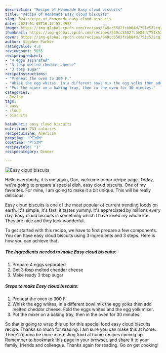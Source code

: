```yaml
---
description: "Recipe of Homemade Easy cloud biscuits"
title: "Recipe of Homemade Easy cloud biscuits"
slug: 524-recipe-of-homemade-easy-cloud-biscuits
date: 2021-01-08T16:37:55.498Z
image: https://img-global.cpcdn.com/recipes/549cc5582fcbb84d/751x532cq70/easy-cloud-biscuits-recipe-main-photo.jpg
thumbnail: https://img-global.cpcdn.com/recipes/549cc5582fcbb84d/751x532cq70/easy-cloud-biscuits-recipe-main-photo.jpg
cover: https://img-global.cpcdn.com/recipes/549cc5582fcbb84d/751x532cq70/easy-cloud-biscuits-recipe-main-photo.jpg
author: Stephen Parker
ratingvalue: 4.8
reviewcount: 5655
recipeingredient:
- "4 eggs separated"
- "3 tbsp melted cheddar cheese"
- "3 tbsp sugar"
recipeinstructions:
- "Preheat the oven to 300 F."
- "Whisk the egg whites, in a different bowl mix the egg yolks then add melted cheddar cheese. Fold the eggs whites and the egg yolk mixer."
- "Put the mixer on a baking tray, then in the oven for 30 minutes."
categories:
- Recipe
tags:
- easy
- cloud
- biscuits

katakunci: easy cloud biscuits 
nutrition: 233 calories
recipecuisine: American
preptime: "PT39M"
cooktime: "PT53M"
recipeyield: "1"
recipecategory: Dinner

---
```



![Easy cloud biscuits](https://img-global.cpcdn.com/recipes/549cc5582fcbb84d/751x532cq70/easy-cloud-biscuits-recipe-main-photo.jpg)

Hello everybody, it is me again, Dan, welcome to our recipe page. Today, we're going to prepare a special dish, easy cloud biscuits. One of my favorites. For mine, I am going to make it a bit unique. This will be really delicious.

Easy cloud biscuits is one of the most popular of current trending foods on earth. It's simple, it's fast, it tastes yummy. It's appreciated by millions every day. Easy cloud biscuits is something which I have loved my whole life. They are nice and they look wonderful.




To get started with this recipe, we have to first prepare a few components. You can have easy cloud biscuits using 3 ingredients and 3 steps. Here is how you can achieve that.

<!--inarticleads1-->

##### The ingredients needed to make Easy cloud biscuits:

1. Prepare 4 eggs separated
1. Get 3 tbsp melted cheddar cheese
1. Make ready 3 tbsp sugar




<!--inarticleads2-->

##### Steps to make Easy cloud biscuits:

1. Preheat the oven to 300 F.
1. Whisk the egg whites, in a different bowl mix the egg yolks then add melted cheddar cheese. Fold the eggs whites and the egg yolk mixer.
1. Put the mixer on a baking tray, then in the oven for 30 minutes.




So that is going to wrap this up for this special food easy cloud biscuits recipe. Thanks so much for reading. I am sure you can make this at home. There's gonna be more interesting food at home recipes coming up. Remember to bookmark this page in your browser, and share it to your family, friends and colleague. Thanks again for reading. Go on get cooking!
